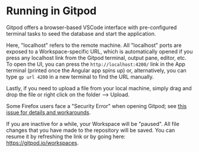 # Running in Gitpod

Gitpod offers a browser-based VSCode interface with pre-configured terminal tasks to seed the database and start the application. 

Here, "localhost" refers to the remote machine. All "localhost" ports are exposed to a Workspace-specific URL, which is automatically opened if you press any localhost link from the Gitpod terminal, output pane, editor, etc. To open the UI, you can press the `http://localhost:4200/` link in the App terminal (printed once the Angular app spins up) or, alternatively, you can type `gp url 4200` in a new terminal to find the URL manually. 

Lastly, if you need to upload a file from your local machine, simply drag and drop the file or right click on the folder --> Upload.

Some Firefox users face a "Security Error" when opening Gitpod; see [this issue for details and workarounds](https://github.com/gitpod-io/gitpod/issues/9386).

If you are inactive for a while, your Workspace will be "paused". All file changes that you have made to the repository will be saved. You can resume it by refreshing the link or by going here: https://gitpod.io/workspaces.
